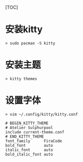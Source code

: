 [TOC]

# 安装kitty
```
> sudo pacman -S kitty
```

# 安装主题
```
> kitty themes
```

# 设置字体
```shell
> vim ~/.config/kitty/kitty.conf

# BEGIN_KITTY_THEME
# Atelier Sulphurpool
include current-theme.conf
# END_KITTY_THEME
font_family      FiraCode
bold_font        auto
italic_font      auto
bold_italic_font auto 
```